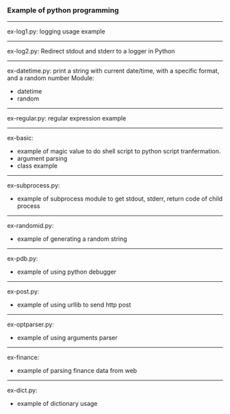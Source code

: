 ### Example of python programming

---------------------------------------------------
ex-log1.py:
  logging usage example

---------------------------------------------------
ex-log2.py:
  Redirect stdout and stderr to a logger in Python

---------------------------------------------------
ex-datetime.py:
  print a string with current date/time, with a
specific format, and a random number
Module:
  * datetime
  * random

---------------------------------------------------
ex-regular.py:
  regular expression example

---------------------------------------------------
ex-basic:
  * example of magic value to do shell script to
    python script tranfermation.
  * argument parsing
  * class example

---------------------------------------------------
ex-subprocess.py:
  * example of subprocess module to get stdout,
    stderr, return code of child process

---------------------------------------------------
ex-randomid.py:
  * example of generating a random string

---------------------------------------------------
ex-pdb.py:
  * example of using python debugger

---------------------------------------------------
ex-post.py:
  * example of using urllib to send http post

---------------------------------------------------
ex-optparser.py:
  * example of using arguments parser

---------------------------------------------------
ex-finance:
  * example of parsing finance data from web

---------------------------------------------------
ex-dict.py:
  * example of dictionary usage


